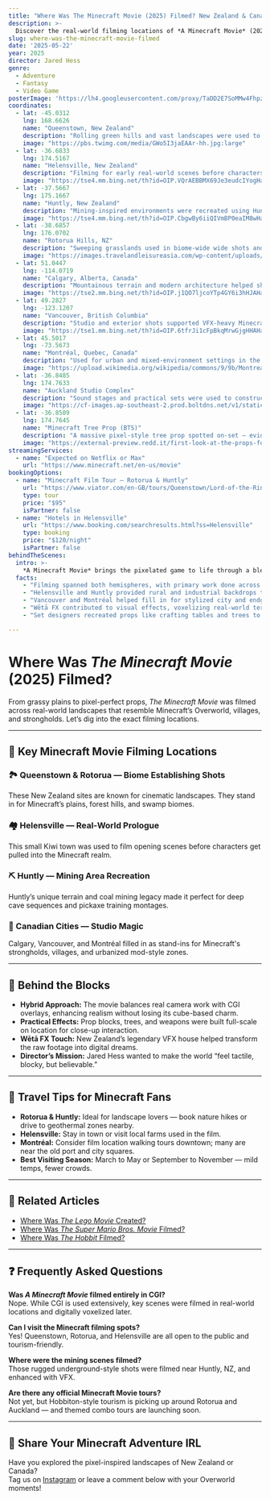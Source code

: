 ```yaml
---
title: "Where Was The Minecraft Movie (2025) Filmed? New Zealand & Canada Biomes Revealed"
description: >-
  Discover the real-world filming locations of *A Minecraft Movie* (2025), from New Zealand's lush terrain to Canada's rugged mountains. Explore where Minecraft's Overworld came to life in this cinematic video game adaptation.
slug: where-was-the-minecraft-movie-filmed
date: '2025-05-22'
year: 2025
director: Jared Hess
genre:
  - Adventure
  - Fantasy
  - Video Game
posterImage: 'https://lh4.googleusercontent.com/proxy/TaDD2E7SoMMw4FhpzUUyNr3Ytw0_jiMaCP513hlqQnSnvpjyDSSqYd4MQRYcJogJOEVu15lGM90a1eermPLnnIyo8E9C80ADlz_-hlZA0oIOp2myZA'
coordinates:
  - lat: -45.0312
    lng: 168.6626
    name: "Queenstown, New Zealand"
    description: "Rolling green hills and vast landscapes were used to inspire Minecraft’s biome-based Overworld."
    image: "https://pbs.twimg.com/media/GWo5I3jaEAAr-hh.jpg:large"
  - lat: -36.6833
    lng: 174.5167
    name: "Helensville, New Zealand"
    description: "Filming for early real-world scenes before characters enter the Minecraft universe."
    image: "https://tse4.mm.bing.net/th?id=OIP.VQrAEBBMX69Je3eudcIYogHaE5&pid=Api"
  - lat: -37.5667
    lng: 175.1667
    name: "Huntly, New Zealand"
    description: "Mining-inspired environments were recreated using Huntly’s industrial terrain."
    image: "https://tse4.mm.bing.net/th?id=OIP.CbgwBy6iiQIVmBP0eaIM8wHaEK&pid=Api"
  - lat: -38.6857
    lng: 176.0702
    name: "Rotorua Hills, NZ"
    description: "Sweeping grasslands used in biome-wide wide shots and drone overlays."
    image: "https://images.travelandleisureasia.com/wp-content/uploads/sites/3/2025/04/04162206/50797367372_9b0c6928ab_k.jpg"
  - lat: 51.0447
    lng: -114.0719
    name: "Calgary, Alberta, Canada"
    description: "Mountainous terrain and modern architecture helped shape additional Minecraft-inspired scenes."
    image: "https://tse2.mm.bing.net/th?id=OIP.j1QO7ljcoYTp4GY6i3hHJAHaEK&pid=Api"
  - lat: 49.2827
    lng: -123.1207
    name: "Vancouver, British Columbia"
    description: "Studio and exterior shots supported VFX-heavy Minecraft sequences."
    image: "https://tse1.mm.bing.net/th?id=OIP.6tfrJi1cFpBkqMrwGjgHHAHaD7&pid=Api"
  - lat: 45.5017
    lng: -73.5673
    name: "Montréal, Quebec, Canada"
    description: "Used for urban and mixed-environment settings in the film’s second act."
    image: "https://upload.wikimedia.org/wikipedia/commons/9/9b/Montreal_Vieux-Port_vue_aerienne_2019.jpg"
  - lat: -36.8485
    lng: 174.7633
    name: "Auckland Studio Complex"
    description: "Sound stages and practical sets were used to construct blocky, life-sized props."
    image: "https://cf-images.ap-southeast-2.prod.boltdns.net/v1/static/963482464001/20313524-66bf-47cf-8225-70a0f9b52835/486e74a2-6183-4696-9d15-a282958a9742/1920x1080/match/image.jpg"
  - lat: -36.8509
    lng: 174.7645
    name: "Minecraft Tree Prop (BTS)"
    description: "A massive pixel-style tree prop spotted on-set — evidence of real-world craftsmanship."
    image: "https://external-preview.redd.it/first-look-at-the-props-for-the-minecraft-2025-film-v0-O8TCQhIV5dPm1remlOanl3-8TMh-zK0EPiI6pYJMvKI.jpg?auto=webp&s=acbe93d20a5725d5168f1f6633274a030b22f3ed"
streamingServices:
  - name: "Expected on Netflix or Max"
    url: "https://www.minecraft.net/en-us/movie"
bookingOptions:
  - name: "Minecraft Film Tour – Rotorua & Huntly"
    url: "https://www.viator.com/en-GB/tours/Queenstown/Lord-of-the-Rings-and-Minecraft-Film-Tour/d407-LOTRMINECRAFT"
    type: tour
    price: "$95"
    isPartner: false
  - name: "Hotels in Helensville"
    url: "https://www.booking.com/searchresults.html?ss=Helensville"
    type: booking
    price: "$120/night"
    isPartner: false
behindTheScenes:
  intro: >-
    *A Minecraft Movie* brings the pixelated game to life through a blend of New Zealand’s natural wonders and Canadian cityscapes. With practical props, location shoots, and CGI overlays, director Jared Hess created an Overworld that feels authentic — yet familiar to every player.
  facts:
    - "Filming spanned both hemispheres, with primary work done across New Zealand’s North Island."
    - "Helensville and Huntly provided rural and industrial backdrops to mimic Minecraft’s varied zones."
    - "Vancouver and Montréal helped fill in for stylized city and endgame sequences."
    - "Wētā FX contributed to visual effects, voxelizing real-world terrain for key transitions."
    - "Set designers recreated props like crafting tables and trees to scale using foam, paint, and 3D-printing."

---
```


# Where Was *The Minecraft Movie* (2025) Filmed?

From grassy plains to pixel-perfect props, *The Minecraft Movie* was filmed across real-world landscapes that resemble Minecraft’s Overworld, villages, and strongholds. Let’s dig into the exact filming locations.

---

## 📍 Key Minecraft Movie Filming Locations

### 🏞️ Queenstown & Rotorua — Biome Establishing Shots

These New Zealand sites are known for cinematic landscapes. They stand in for Minecraft’s plains, forest hills, and swamp biomes.

### 🏘️ Helensville — Real-World Prologue

This small Kiwi town was used to film opening scenes before characters get pulled into the Minecraft realm.

### ⛏️ Huntly — Mining Area Recreation

Huntly’s unique terrain and coal mining legacy made it perfect for deep cave sequences and pickaxe training montages.

### 🎥 Canadian Cities — Studio Magic

Calgary, Vancouver, and Montréal filled in as stand-ins for Minecraft's strongholds, villages, and urbanized mod-style zones.

---

## 🎥 Behind the Blocks

- **Hybrid Approach:** The movie balances real camera work with CGI overlays, enhancing realism without losing its cube-based charm.
- **Practical Effects:** Prop blocks, trees, and weapons were built full-scale on location for close-up interaction.
- **Wētā FX Touch:** New Zealand’s legendary VFX house helped transform the raw footage into digital dreams.
- **Director’s Mission:** Jared Hess wanted to make the world “feel tactile, blocky, but believable.”

---

## 🧳 Travel Tips for Minecraft Fans

- **Rotorua & Huntly:** Ideal for landscape lovers — book nature hikes or drive to geothermal zones nearby.
- **Helensville:** Stay in town or visit local farms used in the film.
- **Montréal:** Consider film location walking tours downtown; many are near the old port and city squares.
- **Best Visiting Season:** March to May or September to November — mild temps, fewer crowds.

---

## 🔗 Related Articles

- [Where Was *The Lego Movie* Created?](/films/where-was-the-lego-movie-filmed)  
- [Where Was *The Super Mario Bros. Movie* Filmed?](/films/where-was-the-super-mario-bros-movie-filmed)  
- [Where Was *The Hobbit* Filmed?](/films/where-was-the-hobbit-filmed)

---

## ❓ Frequently Asked Questions

**Was *A Minecraft Movie* filmed entirely in CGI?**  
Nope. While CGI is used extensively, key scenes were filmed in real-world locations and digitally voxelized later.

**Can I visit the Minecraft filming spots?**  
Yes! Queenstown, Rotorua, and Helensville are all open to the public and tourism-friendly.

**Where were the mining scenes filmed?**  
Those rugged underground-style shots were filmed near Huntly, NZ, and enhanced with VFX.

**Are there any official Minecraft Movie tours?**  
Not yet, but Hobbiton-style tourism is picking up around Rotorua and Auckland — and themed combo tours are launching soon.

---

## 🧱 Share Your Minecraft Adventure IRL

Have you explored the pixel-inspired landscapes of New Zealand or Canada?  
Tag us on [Instagram](https://instagram.com/wherewasitfilmed) or leave a comment below with your Overworld moments!
